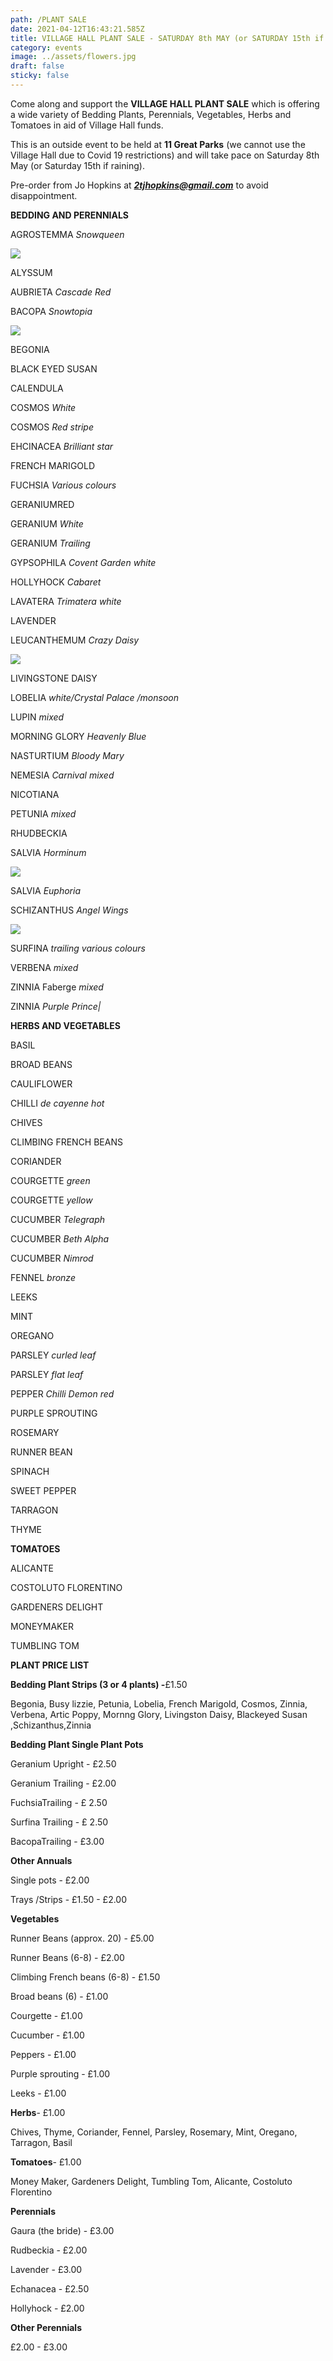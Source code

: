 ```yaml
---
path: /PLANT SALE
date: 2021-04-12T16:43:21.585Z
title: VILLAGE HALL PLANT SALE - SATURDAY 8th MAY (or SATURDAY 15th if raining)
category: events
image: ../assets/flowers.jpg
draft: false
sticky: false
---
```

Come along and support the **VILLAGE HALL PLANT SALE** which is offering a wide variety of Bedding Plants, Perennials, Vegetables, Herbs and Tomatoes in aid of Village Hall funds.  

This is an outside event to be held at **11 Great Parks** (we cannot use the Village Hall due to Covid 19 restrictions) and will take pace on Saturday 8th May (or Saturday 15th if raining). 

Pre-order from Jo Hopkins at ***2tjhopkins@gmail.com*** to avoid disappointment.

**BEDDING AND PERENNIALS**

AGROSTEMMA *Snowqueen* 

![](../assets/agrostemma.png)

ALYSSUM

AUBRIETA *Cascade Red*

BACOPA *Snowtopia* 

![](../assets/abunda-colossal-white.png)

BEGONIA

BLACK EYED SUSAN

CALENDULA

COSMOS *White*

COSMOS *Red stripe*

EHCINACEA *Brilliant star*

FRENCH MARIGOLD

FUCHSIA *Various colours*

GERANIUMRED

GERANIUM *White*

GERANIUM *Trailing*

GYPSOPHILA *Covent Garden white*

HOLLYHOCK *Cabaret*

LAVATERA *Trimatera white*

LAVENDER

LEUCANTHEMUM *Crazy Daisy* 

![](../assets/leucancathemum.png)

LIVINGSTONE DAISY

LOBELIA *white/Crystal Palace /monsoon*

LUPIN *mixed*

MORNING GLORY *Heavenly Blue*

NASTURTIUM *Bloody Mary*

NEMESIA *Carnival mixed*

NICOTIANA

PETUNIA *mixed*

RHUDBECKIA

SALVIA *Horminum* 

![](../assets/salvia_bumbleberry_bloom_16713optimized.jpg)

SALVIA *Euphoria* 

SCHIZANTHUS *Angel Wings*  

![](../assets/schizanthus.png)

SURFINA *trailing various colours*

VERBENA *mixed*

ZINNIA Faberge *mixed*

ZINNIA *Purple Prince|*

**HERBS AND VEGETABLES**

BASIL

BROAD BEANS

CAULIFLOWER

CHILLI *de cayenne hot*

CHIVES

CLIMBING FRENCH BEANS

CORIANDER

COURGETTE *green*

COURGETTE *yellow*

CUCUMBER *Telegraph*

CUCUMBER *Beth Alpha*

CUCUMBER *Nimrod*

FENNEL *bronze*

LEEKS

MINT

OREGANO

PARSLEY *curled leaf*

PARSLEY *flat leaf*

PEPPER *Chilli Demon red*

PURPLE SPROUTING

ROSEMARY

RUNNER BEAN

SPINACH

SWEET PEPPER

TARRAGON

THYME

**TOMATOES** 

ALICANTE 

COSTOLUTO FLORENTINO

GARDENERS DELIGHT 

MONEYMAKER

TUMBLING TOM

**PLANT PRICE LIST**

**Bedding Plant Strips (3 or 4 plants) -**£1.50

Begonia, Busy lizzie, Petunia, Lobelia, French Marigold, Cosmos, Zinnia, Verbena, Artic Poppy, Mornng Glory, Livingston Daisy, Blackeyed Susan ,Schizanthus,Zinnia

**Bedding Plant Single Plant Pots**

Geranium Upright - £2.50

Geranium Trailing - £2.00

FuchsiaTrailing - £ 2.50

Surfina Trailing - £ 2.50

BacopaTrailing - £3.00

**Other Annuals**

Single pots - £2.00

Trays /Strips - £1.50 - £2.00

**Vegetables**

Runner Beans (approx. 20) - £5.00

Runner Beans (6-8) - £2.00

Climbing French beans (6-8) - £1.50

Broad beans (6) - £1.00

Courgette - £1.00

Cucumber - £1.00

Peppers - £1.00

Purple sprouting - £1.00

Leeks - £1.00

**Herbs**- £1.00

Chives, Thyme, Coriander, Fennel, Parsley, Rosemary, Mint, Oregano, Tarragon, Basil

**Tomatoes**- £1.00

Money Maker, Gardeners Delight, Tumbling Tom, Alicante, Costoluto Florentino

**Perennials**

Gaura (the bride) - £3.00

Rudbeckia - £2.00

Lavender - £3.00

Echanacea - £2.50

Hollyhock - £2.00

**Other Perennials**

£2.00 - £3.00